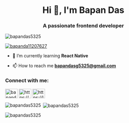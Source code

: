 <h1 align="center">Hi 👋, I'm Bapan Das</h1>
<h3 align="center">A passionate frontend developer </h3>

<p align="left"> <img src="https://komarev.com/ghpvc/?username=bapandas5325&label=Profile%20views&color=0e75b6&style=flat" alt="bapandas5325" /> </p>

<p align="left"> <a href="https://twitter.com/bapanda11207627" target="blank"><img src="https://img.shields.io/twitter/follow/bapanda11207627?logo=twitter&style=for-the-badge" alt="bapanda11207627" /></a> </p>

- 🌱 I’m currently learning **React Native**


- 📫 How to reach me **bapandasg5325@gmail.com**

<h3 align="left">Connect with me:</h3>
<p align="left">
<a href="https://twitter.com/bapanda11207627" target="blank"><img align="center" src="https://raw.githubusercontent.com/rahuldkjain/github-profile-readme-generator/master/src/images/icons/Social/twitter.svg" alt="bapanda11207627" height="30" width="40" /></a>
<a href="https://linkedin.com/in/https://www.linkedin.com/in/bapan-das/" target="blank"><img align="center" src="https://raw.githubusercontent.com/rahuldkjain/github-profile-readme-generator/master/src/images/icons/Social/linked-in-alt.svg" alt="https://www.linkedin.com/in/bapan-das/" height="30" width="40" /></a>
<a href="https://www.leetcode.com/https://leetcode.com/bapandas55/" target="blank"><img align="center" src="https://raw.githubusercontent.com/rahuldkjain/github-profile-readme-generator/master/src/images/icons/Social/leet-code.svg" alt="https://leetcode.com/bapandas55/" height="30" width="40" /></a>
</p>



<p><img align="left" src="https://github-readme-stats.vercel.app/api/top-langs?username=bapandas5325&show_icons=true&locale=en&layout=compact" alt="bapandas5325" /></p>

<p>&nbsp;<img align="center" src="https://github-readme-stats.vercel.app/api?username=bapandas5325&show_icons=true&locale=en" alt="bapandas5325" /></p>

<p><img align="center" src="https://github-readme-streak-stats.herokuapp.com/?user=bapandas5325&" alt="bapandas5325" /></p>
